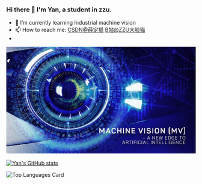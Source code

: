 ### Hi there 👋 I'm Yan, a  student  in zzu.

- 🌱 I’m currently learning Industrial machine vision
- 📫 How to reach me:
[CSDN@薛定猫](https://blog.csdn.net/weixin_44456692?spm=1000.2115.3001.5343)
[B站@ZZU大脸猫](https://space.bilibili.com/21182045)
-  

![MV](README.assets/Racetrack_Introduction-to-Machine-Vision_gaitubao_546x307.jpg)

[![Yan's GitHub stats](https://github-readme-stats.vercel.app/api?username=maguangyan&count_private=true)](https://github.com/anuraghazra/github-readme-stats)

![Top Languages Card](https://github-readme-stats.vercel.app/api/top-langs/?username=maguangyan&layout=compact&hide=javascript,html,Makefile,CSS,QMake)
